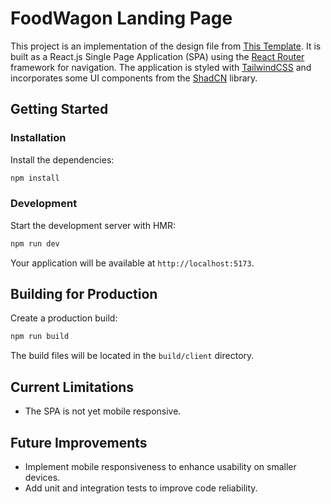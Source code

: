 # FoodWagon Landing Page

This project is an implementation of the design file from [This Template](https://www.figma.com/community/file/996012879169900959). It is built as a React.js Single Page Application (SPA) using the [React Router](https://reactrouter.com/) framework for navigation. The application is styled with [TailwindCSS](https://tailwindcss.com/) and incorporates some UI components from the [ShadCN](https://shadcn.dev/) library.

## Getting Started

### Installation

Install the dependencies:

```bash
npm install
```

### Development

Start the development server with HMR:

```bash
npm run dev
```

Your application will be available at `http://localhost:5173`.

## Building for Production

Create a production build:

```bash
npm run build
```

The build files will be located in the `build/client` directory.

## Current Limitations

- The SPA is not yet mobile responsive.

## Future Improvements

- Implement mobile responsiveness to enhance usability on smaller devices.
- Add unit and integration tests to improve code reliability.
